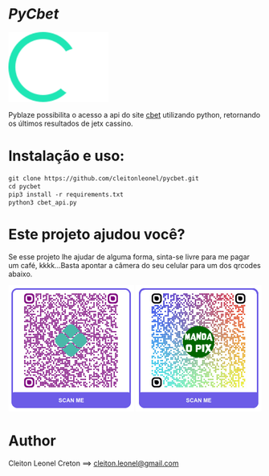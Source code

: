 # _PyCbet_

<img src="https://github.com/cleitonleonel/pycbet/blob/master/cbet.svg?raw=true" alt="pycbet" width="200"/>

Pyblaze possibilita o acesso a api do site [cbet](https://cbet.gg/) utilizando python, retornando os últimos resultados de jetx cassino. 
# Instalação e uso:

```shell
git clone https://github.com/cleitonleonel/pycbet.git
cd pycbet
pip3 install -r requirements.txt
python3 cbet_api.py
```

# Este projeto ajudou você?

Se esse projeto lhe ajudar de alguma forma, sinta-se livre para me pagar um café, kkkk...Basta apontar a câmera do seu celular para um dos qrcodes abaixo.

<img src="https://github.com/cleitonleonel/pypix/blob/master/qrcode.png?raw=true" alt="QRCode Doação" width="250"/>

<img src="https://github.com/cleitonleonel/pypix/blob/master/artistic.gif?raw=true" alt="QRCode Doação" width="250"/>

# Author

Cleiton Leonel Creton ==> cleiton.leonel@gmail.com